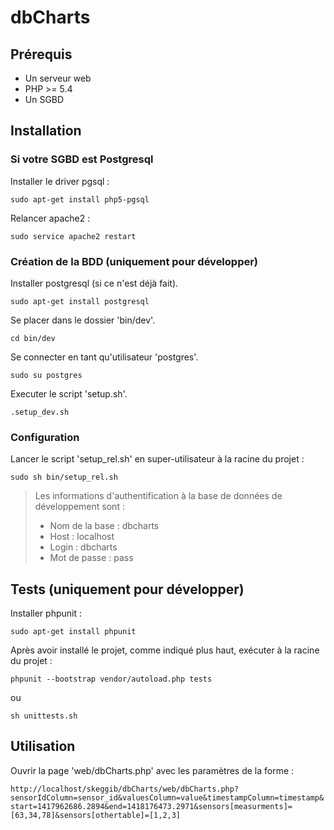 # dbCharts

## Prérequis

- Un serveur web
- PHP >= 5.4
- Un SGBD

## Installation

### Si votre SGBD est Postgresql

Installer le driver pgsql :

`sudo apt-get install php5-pgsql`

Relancer apache2 :

`sudo service apache2 restart`

### Création de la BDD (uniquement pour développer)

Installer postgresql (si ce n'est déjà fait).

`sudo apt-get install postgresql`

Se placer dans le dossier 'bin/dev'.

`cd bin/dev`

Se connecter en tant qu'utilisateur 'postgres'.

`sudo su postgres`

Executer le script 'setup.sh'.

`.setup_dev.sh`

### Configuration

Lancer le script 'setup_rel.sh' en super-utilisateur à la racine du projet :

`sudo sh bin/setup_rel.sh`

> Les informations d'authentification à la base de données de développement sont :
> - Nom de la base : dbcharts
> - Host : localhost
> - Login : dbcharts
> - Mot de passe : pass

## Tests (uniquement pour développer)

Installer phpunit :

`sudo apt-get install phpunit`

Après avoir installé le projet, comme indiqué plus haut, exécuter à la racine du projet :

`phpunit --bootstrap vendor/autoload.php tests`

ou

`sh unittests.sh`

## Utilisation

Ouvrir la page 'web/dbCharts.php' avec les paramètres de la forme :

`http://localhost/skeggib/dbCharts/web/dbCharts.php?sensorIdColumn=sensor_id&valuesColumn=value&timestampColumn=timestamp&start=1417962686.2894&end=1418176473.2971&sensors[measurments]=[63,34,78]&sensors[othertable]=[1,2,3]`
